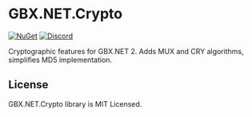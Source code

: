 # GBX.NET.Crypto

[![NuGet](https://img.shields.io/nuget/vpre/GBX.NET.Crypto?style=for-the-badge&logo=nuget)](https://www.nuget.org/packages/GBX.NET.Crypto/)
[![Discord](https://img.shields.io/discord/1012862402611642448?style=for-the-badge&logo=discord)](https://discord.gg/tECTQcAWC9)

Cryptographic features for GBX.NET 2. Adds MUX and CRY algorithms, simplifies MD5 implementation.

## License

GBX.NET.Crypto library is MIT Licensed.